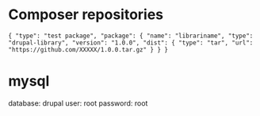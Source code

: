 Composer repositories
=========

`
 {
     "type": "test package",
     "package": {
     "name": "librariname",
     "type": "drupal-library",
     "version": "1.0.0",
     "dist": {
          "type": "tar",
          "url": "https://github.com/XXXXX/1.0.0.tar.gz"
       }
      }
 }
`

mysql
=========

   database: drupal
   user: root
   password: root
